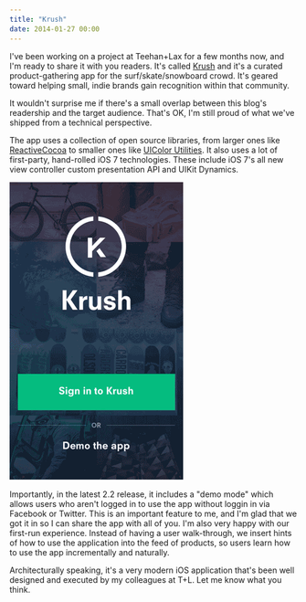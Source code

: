 ```yaml
---
title: "Krush"
date: 2014-01-27 00:00
---
```


I've been working on a project at Teehan+Lax for a few months now, and I'm ready to share it with you readers. It's called [Krush](https://itunes.apple.com/ca/app/krush-mobile/id624186892?mt=8&uo=4&at=1l3v6zC) and it's a curated product-gathering app for the surf/skate/snowboard crowd. It's geared toward helping small, indie brands gain recognition within that community.

It wouldn't surprise me if there's a small overlap between this blog's readership and the target audience. That's OK, I'm still proud of what we've shipped from a technical perspective.

The app uses a collection of open source libraries, from larger ones like [ReactiveCocoa](https://github.com/ReactiveCocoa/ReactiveCocoa) to smaller ones like [UIColor Utilities](https://github.com/erica/uicolor-utilities). It also uses a lot of first-party, hand-rolled iOS 7 technologies. These include iOS 7's all new view controller custom presentation API and UIKit Dynamics.

 ![](/img/import/blog/krush/F5607EFE1B0341B298FD3A6FCF9BB482.gif)

Importantly, in the latest 2.2 release, it includes a "demo mode" which allows users who aren't logged in to use the app without loggin in via Facebook or Twitter. This is an important feature to me, and I'm glad that we got it in so I can share the app with all of you. I'm also very happy with our first-run experience. Instead of having a user walk-through, we insert hints of how to use the application into the feed of products, so users learn how to use the app incrementally and naturally.

Architecturally speaking, it's a very modern iOS application that's been well designed and executed by my colleagues at T+L. Let me know what you think.

<!-- more -->
